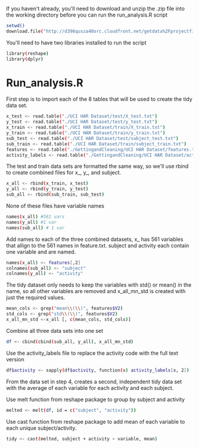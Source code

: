 If you haven't already, you'll need to download and unzip the .zip file into the working directory  before you can run the run_analysis.R script 

```sh
setwd()
download.file("http://d396qusza40orc.cloudfront.net/getdata%2Fprojectfiles%2FUCI%20HAR%20Dataset.zip")
```


You'll need to have two libraries installed to run the script
```sh
library(reshape)
library(dplyr)
```

# Run_analysis.R
First step is to import each of the 8 tables that will be used to create the tidy data set.
```sh
x_test <- read.table("./UCI HAR Dataset/test/X_test.txt")
y_test <- read.table("./UCI HAR Dataset/test/y_test.txt")
x_train <- read.table("./UCI HAR Dataset/train/X_train.txt")
y_train <- read.table("./UCI HAR Dataset/train/y_train.txt")
sub_test <- read.table("./UCI HAR Dataset/test/subject_test.txt")
sub_train <- read.table("./UCI HAR Dataset/train/subject_train.txt")
features <- read.table("./GettingandCleaning/UCI HAR Dataset/features.txt")
activity_labels <- read.table("./GettingandCleaning/UCI HAR Dataset/activity_labels.txt")
```

The test and train data sets are formatted the same way, so we'll use rbind to create combined files for x_, y_, and subject.
```sh
x_all <- rbind(x_train, x_test)
y_all <- rbind(y_train, y_test)
sub_all <- rbind(sub_train, sub_test)
```

None of these files have variable names
```sh
names(x_all) #561 vars
names(y_all) #1 var
names(sub_all) # 1 var
```


Add names to each of the three combined datasets, x_ has 561 variables that allign to the 561 names in feature.txt.  subject and activity each contain one variable and are named.
```sh
names(x_all) <- features[,2]
colnames(sub_all) <- "subject"
colnames(y_all) <- "activity"
```

The tidy dataset only needs to keep the variables with std() or mean() in the name, so all other variables are removed and x_all_mn_std is created with just the required values.
```sh
mean_cols <- grep("mean\\(\\)", features$V2)
std_cols <- grep("std\\(\\)", features$V2)
x_all_mn_std <-x_all [, c(mean_cols, std_cols)]
```
Combine all three data sets into one set
```sh
df <- cbind(cbind(sub_all, y_all), x_all_mn_std)
```

Use the activity_labels file to replace the activity code with the full text version
```sh
df$activity <- sapply(df$activity, function(x) activity_labels[x, 2])
```


From the data set in step 4, creates a second, independent tidy data set with the average of each variable for each activity and each subject.

Use melt function from reshape package to group by subject and activity
```sh
melted <- melt(df, id = c("subject", "activity"))
```

Use cast function from reshape package to add mean of each variable to each unique subject/activity.
```sh
tidy <- cast(melted, subject + activity ~ variable, mean)
```
